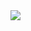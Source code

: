 <img src="https://capsule-render.vercel.app/api?type=wave&color=blue&height=300&section=header&text=Hi!⠀I'm⠀DM!!&fontSize=90" />
